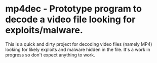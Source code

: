# mp4dec - Prototype program to decode a video file looking for exploits/malware.

This is a quick and dirty project for decoding video files (namely MP4)
looking for likely exploits and malware hidden in the file. It's a work
in progress so don't expect anything to work.
